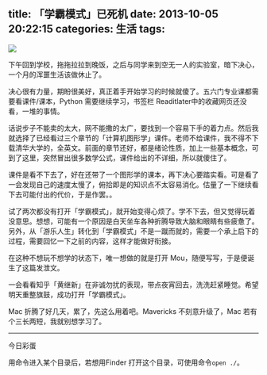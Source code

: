title: 「学霸模式」已死机
date: 2013-10-05 20:22:15
categories: 生活
tags:
---
![](http://ww3.sinaimg.cn/large/5e8cb366jw1e9alo13kvwj21340z37as.jpg)

下午回到学校，拖拖拉拉到晚饭，之后与同学来到空无一人的实验室，暗下决心，一个月的浑噩生活该做休止了。

决心很有力量，期盼很美好，真正着手开始学习的时候就傻了。五六门专业课都需要看课件/课本，Python 需要继续学习，书签栏 Readitlater中的收藏网页还没看，一堆的事情。

<!--more-->

话说步子不能卖的太大，网不能撒的太广，要找到一个容易下手的着力点。然后我就选择了已经看过三个章节的「计算机图形学」课件。老师不给课件，我不得不下载清华大学的，全英文。前面的章节还好，都是绪论性质，加上一些基本概念，可到了这里，突然冒出很多数学公式，课件给出的不详细，所以就傻住了。


课件是看不下去了，好在还带了一个图形学的课本，再下决心要踏实看。可是看了一会发现自己的速度太慢了，俯拾即是的知识点不太容易消化。估量了一下继续看下去可能付出的代价，于是作罢。。

试了两次都没有打开「学霸模式」，就开始变得心烦了。学不下去，但又觉得玩着没意思。想想，可能有一个原因是白天坐车各种折腾导致大脑和眼睛有些疲惫了。另外，从「游乐人生」转化到「学霸模式」不是一蹴而就的，需要一个承上启下的过程，需要回忆一下之前的内容，这样才能做好衔接。

在这种不想玩不想学的状态下，唯一想做的就是打开 Mou，随便写写，于是便诞生了这篇发泄文。

一会看看知乎「黄继新」在非诚勿扰的表现，带点夜宵回去，洗洗赶紧睡觉。希望明天重整旗鼓，成功打开「学霸模式」。

Mac 折腾了好几天，累了，先这么用着吧。Mavericks 不刻意升级了，Mac 若有个三长两短，我就别想学习了。

---
今日彩蛋

用命令进入某个目录后，若想用Finder 打开这个目录，可使用命令`open ./`。